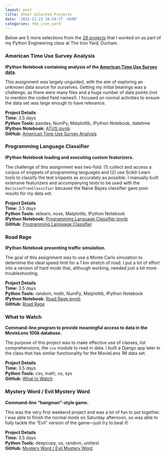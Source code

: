 ```yaml
---
layout: post
title: Other Selected Projects
date: '2015-11-23 16:54:37 -0500'
categories: the_iron_yard
---
```


<p>
Below are 5 more selections from the <a href="https://github.com/tiyd-python-2015-08/assigments/tree/fee-collab" >28 projects</a> that I worked on as part of my Python Engineering class at The Iron Yard, Durham.
</p>


<h3 class="invertwide">American Time Use Survey Analysis</h3>

<p><strong>IPython Notebook containing analysis of the <a href="http://www.bls.gov/tus/home.htm#data">American Time Use Survey data</a>.</strong>  </p>

<p>This assignment was largely unguided, with the aim of exploring an unknown data source for ourselves. Getting my initial bearings was a challenge, as there were many files and a huge number of data points (not to mention the coded field names!). I focused on normal activities to ensure the data set was large enough to have relevance.  </p>

<p><strong>Project Details</strong><br />
<strong>Time:</strong> 3.5 days<br />
<strong>Python Tools:</strong> pandas, NumPy, Matplotlib, IPython Notebook, datetime<br />
<strong>IPython Notebook:</strong> <a href="https://github.com/ahartz1/atus-analysis/blob/master/atus-analysis.ipynb">ATUS ipynb</a>  <br />
<strong>GitHub:</strong> <a href="https://github.com/ahartz1/atus-analysis">American Time Use Survey Analysis</a></p>


<h3 class="invertwide">Programming Language Classifier</h3>

<p><strong>IPython Notebook loading and executing custom featurizers.</strong>  </p>

<p>The challenge of this assignment was two-fold: (1) collect and access a corpus of snippets of programming languages and (2) use Scikit-Learn tools to classify the test snippets as accurately as possible. I manually built extensive featurizers and accompanying tests to be used with the <code>DecisionTreeClassifier</code> because the Naive Bayes classifier gave poor results for my data set.</p>

<p><strong>Project Details</strong><br />
<strong>Time:</strong> 3.5 days<br />
<strong>Python Tools:</strong> sklearn, nose, Matplotlib, IPython Notebook<br />
<strong>IPython Notebook:</strong> <a href="https://github.com/ahartz1/programming-language-classifier/blob/master/programming-language-classifier.ipynb">Programming Language Classifier ipynb</a><br />
<strong>GitHub:</strong> <a href="https://github.com/ahartz1/programming-language-classifier">Programming Language Classifier</a></p>


<h3 class="invertwide">Road Rage</h3>

<p><strong>IPython Notebook presenting traffic simulation.</strong></p>

<p>The goal of this assignment was to use a Monte Carlo simulation to determine the ideal speed limit for a 1 km stretch of road. I put a lot of effort into a version of hard mode that, although working, needed just a bit more troubleshooting.</p>

<p><strong>Project Details</strong><br />
<strong>Time:</strong> 3.5 days<br />
<strong>Python Tools:</strong> random, math, NumPy, Matplotlib, IPython Notebook<br />
<strong>IPython Notebook:</strong> <a href="https://github.com/ahartz1/road-rage/blob/master/road-rage.ipynb">Road Rage ipynb</a><br />
<strong>GitHub:</strong> <a href="https://github.com/ahartz1/road-rage">Road Rage</a></p>


<h3 class="invertwide">What to Watch</h3>

<p><strong>Command-line program to provide meaningful access to data in the MovieLens 100k database.</strong>  </p>

<p>The purpose of this project was to make effective use of classes, list comprehensions, the <code>csv</code> module to read in data. I built a Django app later in the class that has similar functionality for the MovieLens 1M data set.  </p>

<p><strong>Project Details</strong><br />
<strong>Time:</strong> 3.5 days<br />
<strong>Python Tools:</strong> csv, math, os, sys <br />
<strong>GitHub:</strong> <a href="https://github.com/ahartz1/what-to-watch">What to Watch</a></p>


<h3 class="invertwide">Mystery Word / Evil Mystery Word</h3>

<p><strong>Command-line “hangman”-style game.</strong>  </p>

<p>This was the very first weekend project and was a lot of fun to put together. I was able to finish the normal mode on Saturday afternoon, so was able to fully tackle the “Evil” version of the game—just try to beat it!</p>

<p><strong>Project Details</strong><br />
<strong>Time:</strong> 3.5 days<br />
<strong>Python Tools:</strong> deepcopy, os, random, unittest<br />
<strong>GitHub:</strong> <a href="https://github.com/ahartz1/mystery-word">Mystery Word / Evil Mystery Word</a></p>

